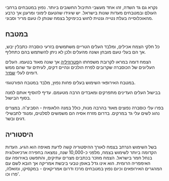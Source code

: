 נקרא גם גד השדה, זהו אחד מעשבי התיבול החשובים ביותר. נפוץ במטבחים ברחבי העולם ובמטבחים מעדות שונות בישראל. יש שיגידו שהטעם לימוני ומרענן אך כרבע מהאוכלוסייה בעלת נטייה גנטית לחוש בכימיקל בצמח שנותן לו טעם מריר וסבוני.

## במטבח

כל חלקי הצמח אכילים, ומלבד העלים הטריים משתמשים בזרעי כוסברה כתבלין יבש, אך הם בעלי טעם מובחן ושונה מהעלים ולכן לא ניתן להשתמש בהם כתחליף.

הצמח דומה במראו לקרובת משפחתו ה[פטרוזיליה](parsley) אך שונה מאוד בטעמו. העלים העליונים של הכוסברה שקרובים לפרח הולכים ונהיים דקים, לעיתים עד שהם ממש דומים לעלי [שמיר](dill).

במטבח האירופאי השימוש בעלים פחות נפוץ, מלבד במטבח הפורטוגזי.

בבישול העלים העדינים מתפרקים ומאבדים הרבה מטעמם. עדיף להוסיף אותם למנה בסוף הבישול.

בפרו עלי כוסברה נפוצים מאוד בהרבה מנות, כולל במנה הלאומית - הסביצ'ה. במצרים נהוג לשים עלי גד במרקים. בדרום מזרח אסיה הם משמשים לסלטים, ומנגד לתבשילי דגים ובשר.



## היסטוריה

בשל השימוש הנרחב בצמח לאורך ההיסטוריה קשה לדעת מאיפה הוא הגיע. העדות הקדומה ביותר לשימוש בצמח, מלפני כ-10,000 שנה, נמצאה בחפירה ארכיאולוגית בנחל חמר בישראל. הצמח מוזכר בכתבים מצרים עתיקים, והתפשט באירופה עם האימפריה הרומית. הוא אינו גדל באופן טבעי ביבשת אמריקה אך הובא לשם עם המהגרים האירופאים וכיום נפוץ במטבחים מרכז ודרום אמריקאים - במקסיקו, ונזואלה, פרו וכו'.

